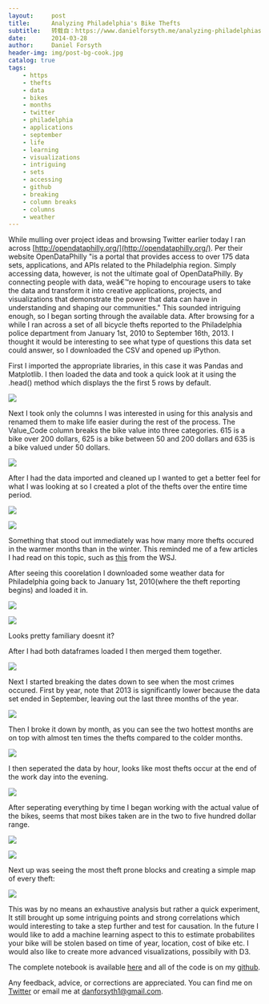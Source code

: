 ```yaml
---
layout:     post
title:      Analyzing Philadelphia's Bike Thefts
subtitle:   转载自：https://www.danielforsyth.me/analyzing-philadelphias-bike-thefts/
date:       2014-03-28
author:     Daniel Forsyth
header-img: img/post-bg-cook.jpg
catalog: true
tags:
    - https
    - thefts
    - data
    - bikes
    - months
    - twitter
    - philadelphia
    - applications
    - september
    - life
    - learning
    - visualizations
    - intriguing
    - sets
    - accessing
    - github
    - breaking
    - column breaks
    - columns
    - weather
---
```


While mulling over project ideas and browsing Twitter earlier today I ran across [http://opendataphilly.org/](http://opendataphilly.org/). Per their website OpenDataPhilly "is a portal that provides access to over 175 data sets, applications, and APIs related to the Philadelphia region. Simply accessing data, however, is not the ultimate goal of OpenDataPhilly. By connecting people with data, weâ€™re hoping to encourage users to take the data and transform it into creative applications, projects, and visualizations that demonstrate the power that data can have in understanding and shaping our communities." This sounded intriguing enough, so I began sorting through the available data. After browsing for a while I ran across a set of all bicycle thefts reported to the Philadelphia police department from January 1st, 2010 to September 16th, 2013. I thought it would be interesting to see what type of questions this data set could answer, so I downloaded the CSV and opened up iPython.

First I imported the appropriate libraries, in this case it was Pandas and Matplotlib. I then loaded the data and took a quick look at it using the .head() method which displays the the first 5 rows by default.

![](https://www.danielforsyth.me/content/images/2014/Mar/Screen-Shot-2014-03-27-at-9-48-47-PM.png)


Next I took only the columns I was interested in using for this analysis and renamed them to make life easier during the rest of the process. The Value_Code column breaks the bike value into three categories. 615 is a bike over 200 dollars, 625 is a bike between 50 and 200 dollars and 635 is a bike valued under 50 dollars.

![](https://www.danielforsyth.me/content/images/2014/Mar/Screen-Shot-2014-03-27-at-9-50-03-PM.png)


After I had the data imported and cleaned up I wanted to get a better feel for what I was looking at so I created a plot of the thefts over the entire time period.

![](https://www.danielforsyth.me/content/images/2014/Mar/Screen-Shot-2014-03-27-at-9-52-39-PM.png)


![](https://www.danielforsyth.me/content/images/2014/Mar/bike_theft.png)


Something that stood out immediately was how many more thefts occured in the warmer months than in the winter. This reminded me of a few articles I had read on this topic, such as [this](http://online.wsj.com/news/articles/SB10001424052748703995104575389461974136120) from the WSJ.

After seeing this coorelation I downloaded some weather data for Philadelphia going back to January 1st, 2010(where the theft reporting begins) and loaded it in.

![](https://www.danielforsyth.me/content/images/2014/Mar/Screen-Shot-2014-03-27-at-10-01-52-PM.png)


![](https://www.danielforsyth.me/content/images/2014/Mar/weather.png)


Looks pretty familiary doesnt it?

After I had both dataframes loaded I then merged them together.

![](https://www.danielforsyth.me/content/images/2014/Mar/Screen-Shot-2014-03-27-at-10-13-49-PM.png)


Next I started breaking the dates down to see when the most crimes occured. First by year, note that 2013 is significantly lower because the data set ended in September, leaving out the last three months of the year.

![](https://www.danielforsyth.me/content/images/2014/Mar/Screen-Shot-2014-03-27-at-10-17-12-PM.png)


Then I broke it down by month, as you can see the two hottest months are on top with almost ten times the thefts compared to the colder months.

![](https://www.danielforsyth.me/content/images/2014/Mar/Screen-Shot-2014-03-27-at-10-18-23-PM.png)


I then seperated the data by hour, looks like most thefts occur at the end of the work day into the evening.

![](https://www.danielforsyth.me/content/images/2014/Mar/Screen-Shot-2014-03-27-at-10-21-39-PM.png)


After seperating everything by time I began working with the actual value of the bikes, seems that most bikes taken are in the two to five hundred dollar range.

![](https://www.danielforsyth.me/content/images/2014/Mar/Screen-Shot-2014-03-27-at-10-24-34-PM.png)


![](https://www.danielforsyth.me/content/images/2014/Mar/Screen-Shot-2014-03-27-at-10-27-53-PM.png)


Next up was seeing the most theft prone blocks and creating a simple map of every theft:

![](https://www.danielforsyth.me/content/images/2014/Mar/Screen-Shot-2014-03-27-at-10-29-22-PM.png)


This was by no means an exhaustive analysis but rather a quick experiment, It still brought up some intriguing points and strong correlations which would interesting to take a step further and test for causation. In the future I would like to add a machine learning aspect to this to estimate probabilites your bike will be stolen based on time of year, location, cost of bike etc. I would also like to create more advanced visualizations, possibily with D3.

The complete notebook is available [here](http://nbviewer.ipython.org/github/danielforsyth/Bikes/blob/master/Bikes.ipynb) and all of the code is on my [github](https://github.com/danielforsyth/Bikes).

Any feedback, advice, or corrections are appreciated. You can find me on [Twitter](https://twitter.com/Daniel_Forsyth1) or email me at danforsyth1@gmail.com.
